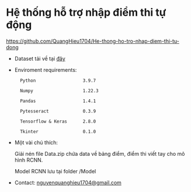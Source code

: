 # Hệ thống hỗ trợ nhập điểm thi tự động 

  https://github.com/QuangHieu1704/He-thong-ho-tro-nhap-diem-thi-tu-dong


- Dataset tải về tại [đây](https://drive.google.com/file/d/1fwAqtyBQ0pQCxwWHWOD_Dhx7z1LJqUTB/view?usp=sharing)

- Enviroment requirements:
  ```
    Python                  3.9.7 
    
    Numpy                   1.22.3 
    
    Pandas                  1.4.1 
    
    Pytesseract             0.3.9 
    
    Tensorflow & Keras      2.8.0
    
    Tkinter                 0.1.0
    ```

- Một vài chú thích:
  
  Giải nén file Data.zip chứa data về bảng điểm, điểm thi viết tay cho mô hình RCNN.
  
  Model RCNN lưu tại folder /Model 
  
- Contact: nguyenquanghieu1704@gmail.com 
